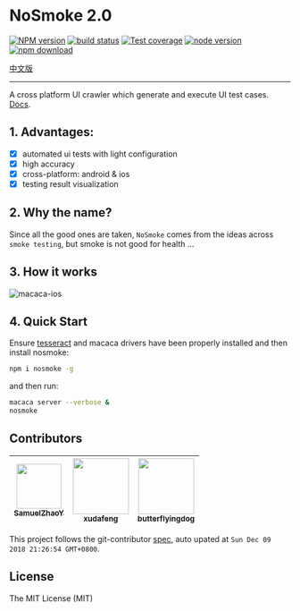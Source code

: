 # NoSmoke 2.0

[![NPM version][npm-image]][npm-url]
[![build status][travis-image]][travis-url]
[![Test coverage][coveralls-image]][coveralls-url]
[![node version][node-image]][node-url]
[![npm download][download-image]][download-url]

[npm-image]: https://img.shields.io/npm/v/nosmoke.svg?style=flat-square
[npm-url]: https://npmjs.org/package/nosmoke
[travis-image]: https://img.shields.io/travis/macacajs/NoSmoke.svg?style=flat-square
[travis-url]: https://travis-ci.org/macacajs/NoSmoke
[coveralls-image]: https://img.shields.io/coveralls/macacajs/NoSmoke.svg?style=flat-square
[coveralls-url]: https://coveralls.io/r/macacajs/NoSmoke?branch=master
[node-image]: https://img.shields.io/badge/node.js-%3E=_8-green.svg?style=flat-square
[node-url]: http://nodejs.org/download/
[download-image]: https://img.shields.io/npm/dm/nosmoke.svg?style=flat-square
[download-url]: https://npmjs.org/package/nosmoke
[中文版](README.zh.md)

---

A cross platform UI crawler which generate and execute UI test cases. [Docs](https://macacajs.github.io/NoSmoke/guide/).

## 1. Advantages:

* [x] automated ui tests with light configuration
* [x] high accuracy
* [x] cross-platform: android & ios
* [x] testing result visualization

## 2. Why the name?

Since all the good ones are taken, `NoSmoke` comes from the ideas across `smoke testing`, but smoke is not good for health ...

## 3. How it works

![macaca-ios](https://user-images.githubusercontent.com/8198256/31303576-98897564-ab42-11e7-9a12-36e5aaf5161d.gif)

## 4. Quick Start

Ensure [tesseract](https://github.com/tesseract-ocr/tesseract) and macaca drivers have been properly installed and then install nosmoke:

```bash
npm i nosmoke -g
```

and then run:

```bash
macaca server --verbose &
nosmoke
```

<!-- GITCONTRIBUTOR_START -->

## Contributors

|[<img src="https://avatars0.githubusercontent.com/u/8198256?v=4" width="80px;"/><br/><sub><b>SamuelZhaoY</b></sub>](https://github.com/SamuelZhaoY)<br/>|[<img src="https://avatars1.githubusercontent.com/u/1011681?v=4" width="100px;"/><br/><sub><b>xudafeng</b></sub>](https://github.com/xudafeng)<br/>|[<img src="https://avatars1.githubusercontent.com/u/26514264?v=4" width="100px;"/><br/><sub><b>butterflyingdog</b></sub>](https://github.com/butterflyingdog)<br/>
| :---: | :---: | :---: |


This project follows the git-contributor [spec](https://github.com/xudafeng/git-contributor), auto upated at `Sun Dec 09 2018 21:26:54 GMT+0800`.

<!-- GITCONTRIBUTOR_END -->

## License

The MIT License (MIT)
